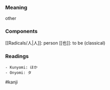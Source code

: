 ### Meaning

other

### Components

[[Radicals/人|人]]: person [[也]]: to be (classical)

### Readings

```
- Kunyomi: ほか
- Onyomi: タ
```

#kanji
